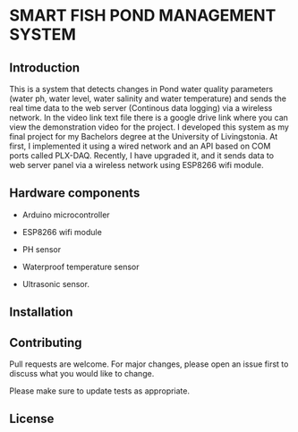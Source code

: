 # SMART FISH POND MANAGEMENT SYSTEM

## Introduction
This is a system that detects changes in Pond water quality parameters (water ph, water level, water salinity and water temperature) and sends the real time data to the web server (Continous data logging) via a wireless network.
In the video link text file there is a google drive link where you can view the demonstration video for the project.
I developed this system as my final project for my Bachelors degree at the University of Livingstonia. At first, I implemented it using a wired network and an API based on COM ports called PLX-DAQ. Recently, I have upgraded it, and it sends data to web server panel via a wireless network using ESP8266 wifi module.


## Hardware components

- Arduino microcontroller

- ESP8266 wifi module

- PH sensor

- Waterproof temperature sensor 

- Ultrasonic sensor.


## Installation



## Contributing
Pull requests are welcome. For major changes, please open an issue first to discuss what you would like to change.

Please make sure to update tests as appropriate.

## License
[]()
